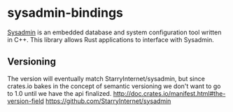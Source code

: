 # sysadmin-bindings

[Sysadmin](https://github.com/StarryInternet/sysadmin) is an
embedded database and system configuration tool written in C++.
This library allows Rust applications to interface with Sysadmin.

## Versioning
The version will eventually match StarryInternet/sysadmin,
but since crates.io bakes in the concept of semantic versioning
we don't want to go to 1.0 until we have the api finalized.
http://doc.crates.io/manifest.html#the-version-field
https://github.com/StarryInternet/sysadmin